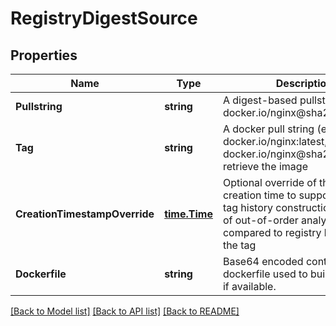 # RegistryDigestSource

## Properties

Name | Type | Description | Notes
------------ | ------------- | ------------- | -------------
**Pullstring** | **string** | A digest-based pullstring (e.g. docker.io/nginx@sha256:123abc) | 
**Tag** | **string** | A docker pull string (e.g. docker.io/nginx:latest, or docker.io/nginx@sha256:abd) to retrieve the image | 
**CreationTimestampOverride** | [**time.Time**](time.Time.md) | Optional override of the image creation time to support proper tag history construction in cases of out-of-order analysis compared to registry history for the tag | 
**Dockerfile** | **string** | Base64 encoded content of the dockerfile used to build the image, if available. | [optional] 

[[Back to Model list]](../README.md#documentation-for-models) [[Back to API list]](../README.md#documentation-for-api-endpoints) [[Back to README]](../README.md)


